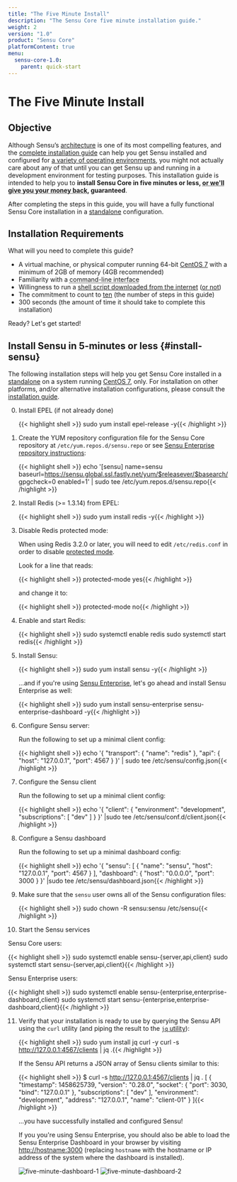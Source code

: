 ```yaml
---
title: "The Five Minute Install"
description: "The Sensu Core five minute installation guide."
weight: 2
version: "1.0"
product: "Sensu Core"
platformContent: true
menu:
  sensu-core-1.0:
    parent: quick-start
---
```

# The Five Minute Install

## Objective

Although Sensu’s [architecture][1] is one of its most compelling features, and
the [complete installation guide][2] can help you get Sensu installed and
configured for [a variety of operating environments][3], you might not actually
care about any of that until you can get Sensu up and running in a development
environment for testing purposes. This installation guide is intended to help
you to **install Sensu Core in five minutes or less, <abbr title='all $0 of it
you paid for that "free as in beer" open source software :)'>or we'll give you
your money back</abbr>, guaranteed**.

After completing the steps in this guide, you will have a fully functional Sensu
Core installation in a [standalone][4] configuration.

## Installation Requirements

What will you need to complete this guide?

- A virtual machine, or physical computer running 64-bit
  [CentOS 7][5] with a minimum of 2GB of memory (4GB recommended)
- Familiarity with a <abbr title='do you even pipe to grep?!'>command-line
  interface</abbr>
- Willingness to run a [shell script downloaded from the internet][6]
  ([or not][7])
- The commitment to count to [ten][8] (the number of steps in this guide)
- 300 seconds (the amount of time it should take to complete this installation)

Ready? Let's get started!

## Install Sensu in 5-minutes or less {#install-sensu}

The following installation steps will help you get Sensu Core installed in a
[standalone][4] on a system running [CentOS 7][5], only. For installation on
other platforms, and/or alternative installation configurations, please consult
the [installation guide](2).

0. Install EPEL (if not already done)

   {{< highlight shell >}}
   sudo yum install epel-release -y{{< /highlight >}}

1. Create the YUM repository configuration file for the Sensu Core repository at
   `/etc/yum.repos.d/sensu.repo` or see [Sensu Enterprise repository instructions][9]:

   {{< highlight shell >}}
   echo '[sensu]
   name=sensu
   baseurl=https://sensu.global.ssl.fastly.net/yum/$releasever/$basearch/
   gpgcheck=0
   enabled=1' | sudo tee /etc/yum.repos.d/sensu.repo{{< /highlight >}}

2. Install Redis (>= 1.3.14) from EPEL:

   {{< highlight shell >}}
   sudo yum install redis -y{{< /highlight >}}

3. Disable Redis protected mode:

   When using Redis 3.2.0 or later, you will need to edit `/etc/redis.conf` in
   order to disable [protected mode][redis-security].

   Look for a line that reads:

   {{< highlight shell >}}
   protected-mode yes{{< /highlight >}}

   and change it to:

   {{< highlight shell >}}
   protected-mode no{{< /highlight >}}

4. Enable and start Redis:

   {{< highlight shell >}}
   sudo systemctl enable redis
   sudo systemctl start redis{{< /highlight >}}

5. Install Sensu:

   {{< highlight shell >}}
   sudo yum install sensu -y{{< /highlight >}}

   ...and if you're using [Sensu Enterprise][9], let's go ahead and install
   Sensu Enterprise as well:

   {{< highlight shell >}}
   sudo yum install sensu-enterprise sensu-enterprise-dashboard -y{{< /highlight >}}

6. Configure Sensu server:

   Run the following to set up a minimal client config:

   {{< highlight shell >}}
   echo '{
     "transport": {
       "name": "redis"
     },
     "api": {
       "host": "127.0.0.1",
       "port": 4567
     }
   }' | sudo tee /etc/sensu/config.json{{< /highlight >}}

7. Configure the Sensu client

   Run the following to set up a minimal client config:

   {{< highlight shell >}}
   echo '{
     "client": {
       "environment": "development",
       "subscriptions": [
         "dev"
       ]
     }
   }' |sudo tee /etc/sensu/conf.d/client.json{{< /highlight >}}

8. Configure a Sensu dashboard

   Run the following to set up a minimal dashboard config:

   {{< highlight shell >}}
   echo '{
     "sensu": [
       {
         "name": "sensu",
         "host": "127.0.0.1",
         "port": 4567
       }
     ],
     "dashboard": {
       "host": "0.0.0.0",
       "port": 3000
     }
   }' |sudo tee /etc/sensu/dashboard.json{{< /highlight >}}

9. Make sure that the `sensu` user owns all of the Sensu configuration files:

   {{< highlight shell >}}
   sudo chown -R sensu:sensu /etc/sensu{{< /highlight >}}

10. Start the Sensu services

   Sensu Core users:

   {{< highlight shell >}}
   sudo systemctl enable sensu-{server,api,client}
   sudo systemctl start sensu-{server,api,client}{{< /highlight >}}

   Sensu Enterprise users:

   {{< highlight shell >}}
   sudo systemctl enable sensu-{enterprise,enterprise-dashboard,client}
   sudo systemctl start sensu-{enterprise,enterprise-dashboard,client}{{< /highlight >}}

11. Verify that your installation is ready to use by querying the Sensu API
    using the `curl` utility (and piping the result to the [`jq` utility][10]):

    {{< highlight shell >}}
    sudo yum install jq curl -y
    curl -s http://127.0.0.1:4567/clients | jq .{{< /highlight >}}

    If the Sensu API returns a JSON array of Sensu clients similar to this:

    {{< highlight shell >}}
    $ curl -s http://127.0.0.1:4567/clients | jq .
    [
      {
        "timestamp": 1458625739,
        "version": "0.28.0",
        "socket": {
          "port": 3030,
          "bind": "127.0.0.1"
        },
        "subscriptions": [
          "dev"
        ],
        "environment": "development",
        "address": "127.0.0.1",
        "name": "client-01"
      }
    ]{{< /highlight >}}

    ...you have successfully installed and configured Sensu!

    If you you're using Sensu Enterprise, you should also be able to load the
    Sensu Enterprise Dashboard in your browser by visiting
    [http://hostname:3000](http://hostname:3000) (replacing `hostname` with the
    hostname or IP address of the system where the dashboard is installed).

    ![five-minute-dashboard-1](/images/five-minute-dashboard-1.png)
    ![five-minute-dashboard-2](/images/five-minute-dashboard-2.png)

[1]:  ../../overview/architecture/
[2]:  ../installation/overview/
[3]:  ../installation/installation-strategies/
[4]:  ../installation/installation-strategies#standalone
[5]:  https://wiki.centos.org/Manuals/ReleaseNotes/CentOS7
[6]:  http://github.com/sensu/sensu-bash
[7]:  ../platforms/sensu-on-rhel-centos#install-sensu-core-repository
[8]:  https://www.youtube.com/watch?v=J2D1XF40-ok
[9]:  ../platforms/sensu-on-rhel-centos#install-sensu-enterprise-repository
[10]: https://stedolan.github.io/jq/
[redis-security]: https://redis.io/topics/security